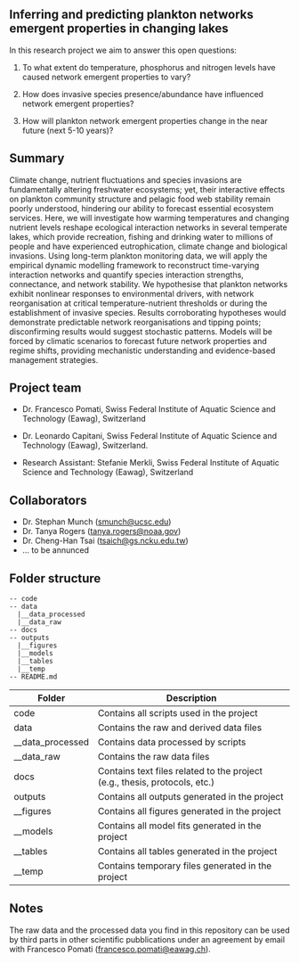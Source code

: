 ## Inferring and predicting plankton networks emergent properties in changing lakes

In this research project we aim to answer this open questions: 

1. To what extent do temperature, phosphorus and nitrogen levels have caused network emergent properties to vary?

2. How does invasive species presence/abundance have  influenced network emergent properties?

3. How will plankton network emergent properties change in the near future (next 5-10 years)? 

## Summary

Climate change, nutrient fluctuations and species invasions are fundamentally altering freshwater ecosystems; yet, their interactive effects on plankton community structure and pelagic food web stability remain poorly understood, hindering our ability to forecast essential ecosystem services. Here, we will investigate how warming temperatures and changing nutrient levels reshape ecological interaction networks in several temperate lakes, which provide recreation, fishing and drinking water to millions of people and have experienced eutrophication, climate change and biological invasions. Using long-term plankton monitoring data, we will apply the empirical dynamic modelling framework to reconstruct time-varying interaction networks and quantify species interaction strengths, connectance, and network stability. We hypothesise that plankton networks exhibit nonlinear responses to environmental drivers, with network reorganisation at critical temperature-nutrient thresholds or during the establishment of invasive species. Results corroborating hypotheses would demonstrate predictable network reorganisations and tipping points; disconfirming results would suggest stochastic patterns. Models will be forced by climatic scenarios to forecast future network properties and regime shifts, providing mechanistic understanding and evidence-based management strategies.

## Project team 

-   Dr. Francesco Pomati, Swiss Federal Institute of Aquatic Science and Technology (Eawag), Switzerland

-   Dr. Leonardo Capitani, Swiss Federal Institute of Aquatic Science and Technology (Eawag), Switzerland.

-   Research Assistant: Stefanie Merkli, Swiss Federal Institute of Aquatic Science and Technology (Eawag), Switzerland

## Collaborators

- Dr. Stephan Munch (smunch@ucsc.edu)
- Dr. Tanya Rogers (tanya.rogers@noaa.gov)
- Dr. Cheng-Han Tsai (tsaich@gs.ncku.edu.tw)
- ... to be annunced
  
## Folder structure

```
-- code
-- data
  |__data_processed
  |__data_raw
-- docs
-- outputs
  |__figures
  |__models
  |__tables
  |__temp
-- README.md

``` 

|Folder            | Description                                                                | 
|------------------|----------------------------------------------------------------------------|
| code             | Contains all scripts used in the project                                   |
| data             | Contains the raw and derived data files                                    |
| __data_processed | Contains data processed by scripts                                         |
| __data_raw       | Contains the raw data files                                                |
| docs             | Contains text files related to the project (e.g., thesis, protocols, etc.) |                                |
| outputs          | Contains all outputs generated in the project                              |
| __figures        | Contains all figures generated in the project                              |
| __models         | Contains all model fits generated in the project                           |
| __tables         | Contains all tables generated in the project                               |
| __temp         | Contains temporary files generated in the project                          |

## Notes
The raw data and the processed data you find in this repository can be used by third parts in other scientific pubblications under an agreement by email with Francesco Pomati (francesco.pomati@eawag.ch). 
